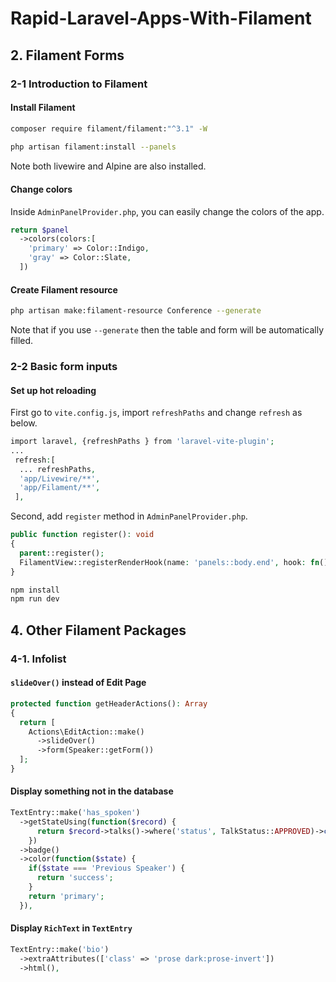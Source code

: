 # Rapid-Laravel-Apps-With-Filament

## 2. Filament Forms

### 2-1 Introduction to Filament

#### Install Filament

```sh
composer require filament/filament:"^3.1" -W
 
php artisan filament:install --panels
```
Note both livewire and Alpine are also installed.

#### Change colors

Inside `AdminPanelProvider.php`, you can easily change the colors of the app.

````php
return $panel
  ->colors(colors:[
    'primary' => Color::Indigo,
    'gray' => Color::Slate,
  ])
````
#### Create Filament resource

```sh
php artisan make:filament-resource Conference --generate
```
Note that if you use `--generate` then the table and form will be automatically filled.

### 2-2 Basic form inputs

#### Set up hot reloading

First go to `vite.config.js`, import `refreshPaths` and change `refresh` as below.

```php
import laravel, {refreshPaths } from 'laravel-vite-plugin';
...
 refresh:[
  ... refreshPaths,
  'app/Livewire/**',
  'app/Filament/**',
 ],
``` 
Second, add `register` method in `AdminPanelProvider.php`.

```php
public function register(): void
{
  parent::register();
  FilamentView::registerRenderHook(name: 'panels::body.end', hook: fn(): string => Blade::render("@vite('resources/js/app.js')"));
} 
```

```sh
npm install
npm run dev
```


## 4. Other Filament Packages

### 4-1. Infolist

#### `slideOver()` instead of Edit Page

```php
protected function getHeaderActions(): Array
{
  return [
    Actions\EditAction::make()
      ->slideOver()
      ->form(Speaker::getForm())
  ];
}
```

#### Display something not in the database

```php
TextEntry::make('has_spoken')
  ->getStateUsing(function($record) {
      return $record->talks()->where('status', TalkStatus::APPROVED)->count() > 0 ? 'Previous Speaker' : 'Has Not Spoken';
    })
  ->badge()
  ->color(function($state) {
    if($state === 'Previous Speaker') {
      return 'success';
    }
    return 'primary';
  }),

```

#### Display `RichText` in `TextEntry`

```php
TextEntry::make('bio')
  ->extraAttributes(['class' => 'prose dark:prose-invert'])
  ->html(),
```

